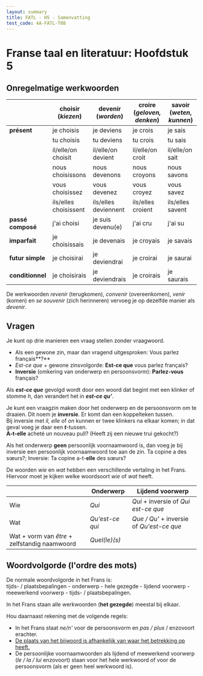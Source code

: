 ```yaml
---
layout: summary
title: FATL - H5 - Samenvatting
test_code: 4A-FATL-T08
---
```


# Franse taal en literatuur: Hoofdstuk 5

## Onregelmatige werkwoorden

|                   | **choisir (*kiezen*)** | **devenir (*worden*)** | **croire (*geloven, denken*)** | **savoir (*weten*, *kunnen*)** |
| ----------------- | ---------------------- | ---------------------- | ------------------------------ | ------------------------------ |
| **présent**       | je choisis             | je deviens             | je crois                       | je sais                        |
|                   | tu choisis             | tu deviens             | tu crois                       | tu sais                        |
|                   | il/elle/on choisit     | il/elle/on devient     | il/elle/on croit               | il/elle/on sait                |
|                   | nous choisissons       | nous devenons          | nous croyons                   | nous savons                    |
|                   | vous choisissez        | vous devenez           | vous croyez                    | vous savez                     |
|                   | ils/elles choisissent  | ils/elles deviennent   | ils/elles croient              | ils/elles savent               |
| **passé composé** | j'ai choisi            | je suis devenu(e)      | j'ai cru                       | j'ai su                        |
| **imparfait**     | je choisissais         | je devenais            | je croyais                     | je savais                      |
| **futur simple**  | je choisirai           | je deviendrai          | je croirai                     | je saurai                      |
| **conditionnel**  | je choisirais          | je deviendrais         | je croirais                    | je saurais                     |

De werkwoorden *revenir* (terugkomen), *convenir* (overeenkomen), *venir* (komen) en *se souvenir* (zich herinneren) vervoeg je op dezelfde manier als *devenir*.

## Vragen

Je kunt op drie manieren een vraag stellen zonder vraagwoord.

- Als een gewone zin, maar dan vragend uitgesproken: Vous parlez français**?**
- *Est-ce que* + gewone zinsvolgorde: **Est-ce que** vous parlez français?
- **Inversie** (omkering van onderwerp en persoonsvorm): **Parlez-vous** français?

Als ***est-ce que*** gevolgd wordt door een woord dat begint met een klinker of stomme *h*, dan verandert het in ***est-ce qu'***.

Je kunt een vraagzin maken door het onderwerp en de persoonsvorm om te draaien. Dit noem je **inversie**. Er komt dan een koppelteken tussen.  
Bij inversie met *il, elle* of *on* kunnen er twee klinkers na elkaar komen; in dat geval voeg je daar een ***t***-tussen.  
**A-t-elle** acheté un nouveau pull? (Heeft zij een nieuwe trui gekocht?)

Als het onderwerp **geen** persoonlijk voornaamwoord is, dan voeg je bij inversie een persoonlijk voornaamwoord toe aan de zin.
Ta copine a des sœurs?; Inversie: Ta copine a-t-**elle** des sœurs?

De woorden *wie* en *wat* hebben een verschillende vertaling in het Frans. Hiervoor moet je kijken welke woordsoort *wie* of *wat* heeft.

|                                               | **Onderwerp**   | **Lijdend voorwerp**                      |
| --------------------------------------------- | --------------- | ----------------------------------------- |
| Wie                                           | *Qui*           | *Qui* + inversie of *Qui est-ce que*      |
| Wat                                           | *Qu'est-ce qui* | *Que / Qu'* + inversie of *Qu'est-ce que* |
| Wat + vorm van *être* + zelfstandig naamwoord | *Quel(le)(s)*   |                                           |

## Woordvolgorde  (l'ordre des mots)

De normale woordvolgorde in het Frans is:  
tijds- / plaatsbepalingen - onderwerp - hele gezegde - lijdend voorwerp - meewerkend voorwerp - tijds- / plaatsbepalingen.

In het Frans staan alle werkwoorden (**het gezegde**) meestal bij elkaar.  

Hou daarnaast rekening met de volgende regels:

- In het Frans staat *ne/n'* voor de persoonsvorm en *pas / plus* / enzovoort erachter.
- [De plaats van het bijwoord is afhankelijk van waar het betrekking op heeft.](../TW2/fatl_h2#het-bijwoord)
- De persoonlijke voornaamwoorden als lijdend of meewerkend voorwerp (*le / la / lui* enzovoort) staan voor het hele werkwoord of voor de persoonsvorm (als er geen heel werkwoord is).
